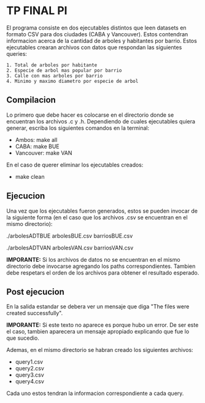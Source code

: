 # TP FINAL PI

El programa consiste en dos ejecutables distintos que leen datasets en formato CSV para dos ciudades (CABA y Vancouver). Estos contendran informacion acerca de la cantidad de arboles y habitantes por barrio.
Estos ejecutables crearan archivos con datos que respondan las siguientes queries:

	1. Total de arboles por habitante
	2. Especie de arbol mas popular por barrio
	3. Calle con mas arboles por barrio
	4. Minimo y maximo diametro por especie de arbol


## Compilacion
Lo primero que debe hacer es colocarse en el directorio donde se encuentran los archivos .c y .h. Dependiendo de cuales ejecutables quiera generar, escriba los siguientes comandos en la terminal:
- Ambos: make all
- CABA: make BUE
- Vancouver: make VAN

En el caso de querer eliminar los ejecutables creados:
- make clean


## Ejecucion
Una vez que los ejecutables fueron generados, estos se pueden invocar de la siguiente forma (en el caso que los archivos .csv se encuentran en el mismo directorio):

./arbolesADTBUE arbolesBUE.csv barriosBUE.csv

./arbolesADTVAN arbolesVAN.csv barriosVAN.csv

**IMPORANTE:** Si los archivos de datos no se encuentran en el mismo directorio debe invocarse agregando los paths correspondientes. Tambien debe respetars el orden de los archivos para obtener el resultado esperado.


## Post ejecucion
En la salida estandar se debera ver un mensaje que diga
"The files were created successfully".

**IMPORANTE:** Si este texto no aparece es porque hubo un error. De ser este el caso, tambien aparecera un mensaje apropiado explicando que fue lo que sucedio.

Ademas, en el mismo directorio se habran creado los siguientes archivos:
- query1.csv
- query2.csv
- query3.csv
- query4.csv

Cada uno estos tendran la informacion correspondiente a cada query.
